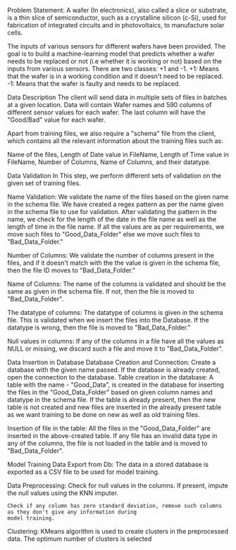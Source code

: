 Problem Statement:
A wafer (In electronics), also called a slice or substrate, is a thin slice of semiconductor,
such as a crystalline silicon (c-Si), used for fabrication of integrated circuits and in photovoltaics,
to manufacture solar cells.

The inputs of various sensors for different wafers have been provided.
The goal is to build a machine-learning model that predicts whether a wafer needs to be replaced or not
(i.e whether it is working or not) based on the inputs from various sensors.
There are two classes: +1 and -1.
+1: Means that the wafer is in a working condition and it doesn't need to be replaced.
-1: Means that the wafer is faulty and needs to be replaced.


Data Description
The client will send data in multiple sets of files in batches at a given location.
Data will contain Wafer names and 590 columns of different sensor values for each wafer.
The last column will have the "Good/Bad" value for each wafer.

Apart from training files, we also require a "schema" file from the client, which contains all the
relevant information about the training files such as:

Name of the files, Length of Date value in FileName, Length of Time value in FileName, Number of Columns, 
Name of Columns, and their datatype.

Data Validation
In This step, we perform different sets of validation on the given set of training files.

Name Validation: We validate the name of the files based on the given name in the schema file. We have 
created a regex pattern as per the name given in the schema file to use for validation. After validating 
the pattern in the name, we check for the length of the date in the file name as well as the length of time 
in the file name. If all the values are as per requirements, we move such files to "Good_Data_Folder" else
we move such files to "Bad_Data_Folder."

Number of Columns: We validate the number of columns present in the files, and if it doesn't match with the
the value is given in the schema file, then the file ID moves to "Bad_Data_Folder."

Name of Columns: The name of the columns is validated and should be the same as given in the schema file. 
If not, then the file is moved to "Bad_Data_Folder".

The datatype of columns: The datatype of columns is given in the schema file. This is validated when we insert
the files into the Database. If the datatype is wrong, then the file is moved to "Bad_Data_Folder."

Null values in columns: If any of the columns in a file have all the values as NULL or missing, we discard such
a file and move it to "Bad_Data_Folder".

Data Insertion in Database
Database Creation and Connection: Create a database with the given name passed. If the database is already created,
open the connection to the database.
Table creation in the database: A table with the name - "Good_Data", is created in the database for inserting the files 
in the "Good_Data_Folder" based on given column names and datatype in the schema file. If the table is already
present, then the new table is not created and new files are inserted in the already present table as we want 
training to be done on new as well as old training files.
 
Insertion of file in the table: All the files in the "Good_Data_Folder" are inserted in the above-created table. If
any file has an invalid data type in any of the columns, the file is not loaded in the table and is moved to "Bad_Data_Folder".

Model Training
 Data Export from Db: The data in a stored database is exported as a CSV file to be used for model training.
 
Data Preprocessing: 
    Check for null values in the columns. If present, impute the null values using the KNN imputer.
    
    Check if any column has zero standard deviation, remove such columns as they don't give any information during 
    model training.
    
Clustering: KMeans algorithm is used to create clusters in the preprocessed data. The optimum number of clusters 
is selected
